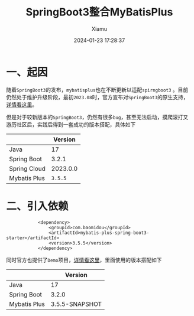 ﻿---
layout: post
title: SpringBoot3整合MyBatisPlus
date: 2024-01-23 17:28:37
author: 'Xiamu'
cover: /gallery/defaultCover3.png
thumbnail: /gallery/defaultThumbnail3.png
tags:
- mybatis
- springboot
categories:
-
  - SpringBoot3
  - MyBatisPlus

---


# 一、起因

随着`SpringBoot3`的发布，`mybatisplus`也在不断更新以适配`spirngboot3` 。目前仍然处于维护升级阶段，最初`2023.08`时，官方宣布对`SpringBoot3`的原生支持，[详情看这里](https://github.com/baomidou/mybatis-plus/issues/5527)。

但是对于较新版本的`SpringBoot3`，仍然有很多`bug`，甚至无法启动，摸爬滚打又游历社区后，实践后得到一套成功的版本搭配，具体如下

|              | Version  |
|--------------|----------|
| Java         | 17       |
| Spring Boot  | 3.2.1    |
| Spring Cloud | 2023.0.0 |
| Mybatis Plus | `3.5.5`  |

# 二、引入依赖

```prism language-xml
			<dependency>
                <groupId>com.baomidou</groupId>
                <artifactId>mybatis-plus-spring-boot3-starter</artifactId>
                <version>3.5.5</version>
            </dependency>
```

同时官方也提供了`Demo`项目，[详情看这里](https://github.com/nieqiurong/mybatis-native-demo)，里面使用的版本搭配如下

|              |    Version     |
|--------------|----------------|
| Java         | 17             |
| Spring Boot  | 3.2.0          |
| Mybatis Plus | 3.5.5-SNAPSHOT |


